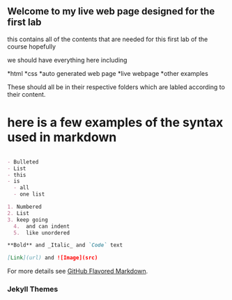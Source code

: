## Welcome to my live web page designed for the first lab

this contains all of the contents that are needed for this first lab of the course hopefully 

we should have everything here including 

*html 
*css
*auto generated web page
*live webpage 
*other examples


These should all be in their respective folders which are labled according to their content.



# here is a few examples of the syntax used in markdown 

```markdown

- Bulleted
- List
- this 
- is 
  - all 
  - one list

1. Numbered
2. List
3. keep going  
  4.  and can indent  
  5.  like unordered 

**Bold** and _Italic_ and `Code` text

[Link](url) and ![Image](src)

```

For more details see [GitHub Flavored Markdown](https://guides.github.com/features/mastering-markdown/).

### Jekyll Themes


